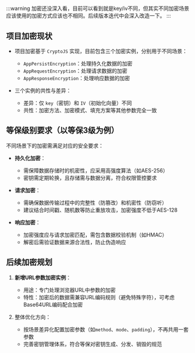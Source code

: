 # <WPageTitle></WPageTitle>

:::warning
加密还没深入看，目前可以看到就是key/iv不同，但其实不同加密场景应该使用的加密方式应该也不相同。后续版本迭代中会深入改造一下。
:::

## 项目加密现状

- 项目加密基于 `CryptoJS` 实现，目前包含三个加密实例，分别用于不同场景：
  - `AppPersistEncryption`：处理持久化数据的加密
  - `AppRequestEncryption`：处理请求数据的加密
  - `AppResponseEncryption`：处理响应数据的加密

- 三个实例的共性与差异：
  - 差异：仅 `key`（密钥）和 `IV`（初始化向量）不同
  - 共性：加密方法、加密模式、填充方案等其他参数完全一致

## 等保级别要求（以等保3级为例）

不同场景下的加密需满足对应的安全要求：

- **持久化加密**：
  - 需保障数据存储时的机密性，应采用高强度算法（如AES-256）
  - 密钥需定期轮换，且存储需与数据分离，符合权限管控要求

- **请求加密**：
  - 需确保数据传输过程中的完整性（防篡改）和机密性（防窃听）
  - 建议结合时间戳、随机数等防止重放攻击，加密强度不低于AES-128

- **响应加密**：
  - 加密强度应与请求加密匹配，需包含数据校验机制（如HMAC）
  - 解密后需验证数据来源合法性，防止伪造响应

## 后续加密规划

1. **新增URL参数加密实例**：
   - 用途：专门处理浏览器URL中参数的加密
   - 特性：加密后的数据需兼容URL编码规则（避免特殊字符），可考虑Base64URL编码配合加密

2. 整体优化方向：
   - 按场景差异化配置加密参数（如`method`、`mode`、`padding`），不再共用一套参数
   - 完善密钥管理体系，符合等保对密钥生成、分发、销毁的规范
